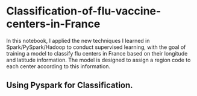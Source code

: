 # Classification-of-flu-vaccine-centers-in-France

In this notebook, I applied the new techniques I learned in Spark/PySpark/Hadoop to conduct supervised learning, with the goal of training a model to classify flu centers in France based on their longitude and latitude information. The model is designed to assign a region code to each center according to this information.

## Using Pyspark for Classification.
